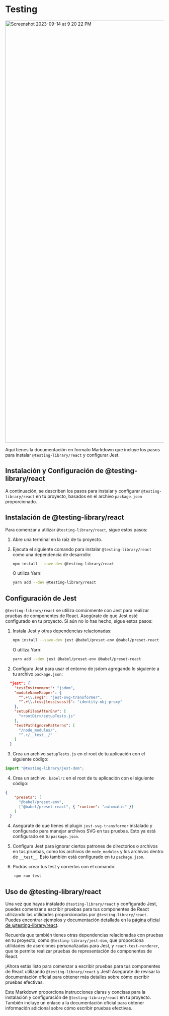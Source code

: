 # Testing

<img width="1339" alt="Screenshot 2023-09-14 at 9 20 22 PM" src="https://github.com/contracamilo/react-escuela-robotica-choco/assets/27745159/b2ab0cd2-8fd1-42fc-a401-1b5148872e70">


Aquí tienes la documentación en formato Markdown que incluye los pasos para instalar `@testing-library/react` y configurar Jest.


## Instalación y Configuración de @testing-library/react

A continuación, se describen los pasos para instalar y configurar `@testing-library/react` en tu proyecto, basados en el archivo `package.json` proporcionado.

## Instalación de @testing-library/react

Para comenzar a utilizar `@testing-library/react`, sigue estos pasos:

1. Abre una terminal en la raíz de tu proyecto.

2. Ejecuta el siguiente comando para instalar `@testing-library/react` como una dependencia de desarrollo:

   ```bash
   npm install --save-dev @testing-library/react
   ```

   O utiliza Yarn:

   ```bash
   yarn add --dev @testing-library/react
   ```

## Configuración de Jest

`@testing-library/react` se utiliza comúnmente con Jest para realizar pruebas de componentes de React. Asegúrate de que Jest esté configurado en tu proyecto. Si aún no lo has hecho, sigue estos pasos:

1. Instala Jest y otras dependencias relacionadas:

   ```bash
   npm install --save-dev jest @babel/preset-env @babel/preset-react
   ```

   O utiliza Yarn:

   ```bash
   yarn add --dev jest @babel/preset-env @babel/preset-react
   ```

2. Configura Jest para usar el entorno de jsdom agregando lo siguiente a tu archivo `package.json`:

```json
  "jest": {
    "testEnvironment": "jsdom",
    "moduleNameMapper": {
      "^.+\\.svg$": "jest-svg-transformer",
      "^.+\\.(css|less|scss)$": "identity-obj-proxy"
    },
    "setupFilesAfterEnv": [
      "<rootDir>/setupTests.js"
    ],
    "testPathIgnorePatterns": [
      "/node_modules/",
      "^.+/__test__/"
    ]
  }
```

3. Crea un archivo `setupTests.js` en el root de tu aplicación  con el siguiente código:


```js
import "@testing-library/jest-dom";
```

4. Crea un archivo `.babelrc` en el root de tu aplicación con el siguiente código:

```json
{
    "presets": [
      "@babel/preset-env",
      ["@babel/preset-react", { "runtime": "automatic" }]
    ]
  }
```

4. Asegúrate de que tienes el plugin `jest-svg-transformer` instalado y configurado para manejar archivos SVG en tus pruebas. Esto ya está configurado en tu `package.json`.

5. Configura Jest para ignorar ciertos patrones de directorios o archivos en tus pruebas, como los archivos de `node_modules` y los archivos dentro de `__test__`. Esto también está configurado en tu `package.json`.

6. Podrás crear tus test y correrlos con el comando: 
```bash
    npm run test
```
## Uso de @testing-library/react

Una vez que hayas instalado `@testing-library/react` y configurado Jest, puedes comenzar a escribir pruebas para tus componentes de React utilizando las utilidades proporcionadas por `@testing-library/react`. Puedes encontrar ejemplos y documentación detallada en la [página oficial de @testing-library/react](https://testing-library.com/docs/react-testing-library/intro).

Recuerda que también tienes otras dependencias relacionadas con pruebas en tu proyecto, como `@testing-library/jest-dom`, que proporciona utilidades de aserciones personalizadas para Jest, y `react-test-renderer`, que te permite realizar pruebas de representación de componentes de React.

¡Ahora estás listo para comenzar a escribir pruebas para tus componentes de React utilizando `@testing-library/react` y Jest! Asegúrate de revisar la documentación oficial para obtener más detalles sobre cómo escribir pruebas efectivas.

Este Markdown proporciona instrucciones claras y concisas para la instalación y configuración de `@testing-library/react` en tu proyecto. También incluye un enlace a la documentación oficial para obtener información adicional sobre cómo escribir pruebas efectivas.
